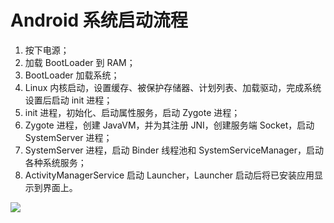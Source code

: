 # Android 系统启动流程

1. 按下电源；
2. 加载 BootLoader 到 RAM；
3. BootLoader 加载系统；
4. Linux 内核启动，设置缓存、被保护存储器、计划列表、加载驱动，完成系统设置后启动 init 进程；
5. init 进程，初始化、启动属性服务，启动 Zygote 进程；
6. Zygote 进程，创建 JavaVM，并为其注册 JNI，创建服务端 Socket，启动 SystemServer 进程；
7. SystemServer 进程，启动 Binder 线程池和 SystemServiceManager，启动各种系统服务；
8. ActivityManagerService 启动 Launcher，Launcher 启动后将已安装应用显示到界面上。

![](https://blog-pic-1251295613.cos.ap-guangzhou.myqcloud.com/1692801387.3806899SmartPic.png)